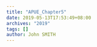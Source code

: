 ```yaml
---
title: "APUE_Chapter5"
date: 2019-05-13T17:53:49+08:00
archives: "2019"
tags: []
author: John SMITH
---
```

